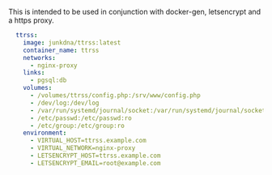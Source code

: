 This is intended to be used in conjunction with docker-gen, letsencrypt and a
https proxy.

```yaml
  ttrss:
    image: junkdna/ttrss:latest
    container_name: ttrss
    networks:
      - nginx-proxy
    links:
      - pgsql:db
    volumes:
      - /volumes/ttrss/config.php:/srv/www/config.php
      - /dev/log:/dev/log
      - /var/run/systemd/journal/socket:/var/run/systemd/journal/socket
      - /etc/passwd:/etc/passwd:ro
      - /etc/group:/etc/group:ro
    environment:
      - VIRTUAL_HOST=ttrss.example.com
      - VIRTUAL_NETWORK=nginx-proxy
      - LETSENCRYPT_HOST=ttrss.example.com
      - LETSENCRYPT_EMAIL=root@example.com
```
